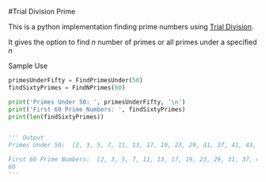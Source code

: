 #Trial Division Prime 

This is a python implementation finding prime numbers using [Trial Division](https://en.wikipedia.org/wiki/Trial_division). 

It gives the option to find <em>n</em> number of primes or all primes under a specified <em>n</em>

Sample Use
```python
primesUnderFifty = FindPrimesUnder(50)
findSixtyPrimes = FindNPrimes(60)

print('Primes Under 50: ', primesUnderFifty, '\n')
print('First 60 Prime Numbers: ', findSixtyPrimes)
print(len(findSixtyPrimes))


''' Output
Primes Under 50:  [2, 3, 5, 7, 11, 13, 17, 19, 23, 29, 31, 37, 41, 43, 47] 

First 60 Prime Numbers:  [2, 3, 5, 7, 11, 13, 17, 19, 23, 29, 31, 37, 41, 43, 47, 53, 59, 61, 67, 71, 73, 79, 83, 89, 97, 101, 103, 107, 109, 113, 127, 131, 137, 139, 149, 151, 157, 163, 167, 173, 179, 181, 191, 193, 197, 199, 211, 223, 227, 229, 233, 239, 241, 251, 257, 263, 269, 271, 277, 281]
60
'''
```